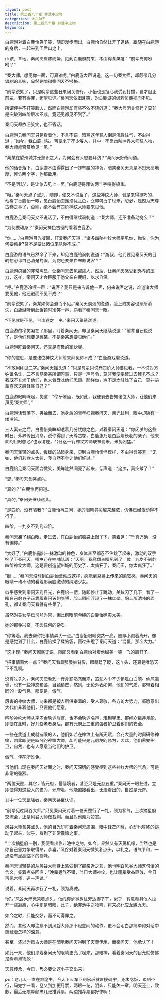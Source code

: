 ```yaml
---
layout: post
title: 第二百八十章 非池中之物
categories: 太古神王
description: 第二百八十章 非池中之物
keywords:
---
```


白鹿游对着白鹿怡笑了笑，随即漫步而出，白鹿怡自然让开了道路，跟随在白鹿游的身后，一起来到了后山之上。

山坡，草地，秦问天盘膝而坐，见到白鹿游前来，不由得含笑道：“前辈有何吩咐？”

“秦大师，想见你一面，可真难呢。”白鹿游大声说道，这一句秦大师，却颇带几分讽刺的意味，显然是暗指秦问天不够格。

“前辈说笑了，只是晚辈这些日来闭关修行，小怡也是担心我受到打搅，这才阻止前辈，若有得罪，还望见谅。”秦问天依旧含笑，对白鹿游的讽刺仿佛视而不见。

所谓伸手不打笑脸人，然而白鹿游却有些不依不饶的道：“秦大师闭关修行？莫非是突破到四阶层次不成，竟还见都见不到了。”

秦问天却依旧笑笑，也不答话。

白鹿游见秦问天只是看着他，不言不语，暗骂这年轻人倒是沉得住气，不由得道：“如今，我白鹿书院，可是来了不少客人，其中，不乏四阶神界大师级人物，秦大师能否赏脸见一见。”

“秦某在望州城并无熟识之人，为何会有人想要拜访？”秦问天好奇问道。

他的话音落下，白鹿游不由得露出了一抹有趣的神色，暗笑秦问天真是不知天高地厚，拜访两个字，他都敢用。

“不是‘拜访’，是让你去见上一面。”白鹿游将拜访两个字咬得极重。

“哦。”秦问天点了点头，随即，便又不说话了，这些神纹大师，倒是来得挺巧的，他看了白鹿怡一眼，见白鹿怡面露担忧之色，立即明白了过来，想必，是因为天尊古卷之事了，否则，绝不会有四阶神纹大师要来见他。

白鹿游见秦问天又不说话了，不由得继续讽刺道：“秦大师，还不准备动身么？”

“为何要动身？”秦问天神色古怪的看着白鹿游。

“你……”白鹿游目光凝固，盯着秦问天道：“诸多四阶神纹大师要见你，你说，你为何要动身?莫不是要让诸位来见你不成。”

白鹿游的语气已然冷了下来，却见白鹿怡讽刺说道：“游叔，他们要见秦问天的目的想必你自己清楚的很，为何还要亲自来做说客？”

白鹿游的目的非常明显，让秦问天去见那些人，然后，让秦问天感受到外界的压力，这样，秦问天才会臣服于他父亲白鹿峒，以求自保。

“哼。”白鹿游冷哼一声：“说客？我只是来告诉他一声，何来说客之说，难道诸大师要见他，他还避而不见不成？”

“前辈说笑了，秦某如何会避而不见。”秦问天淡淡的说道，脸上的笑容也渐渐消失，白鹿游听到此话顿时冷笑一声，斜看了秦问天一眼。

“不见就是不见，何谈避之一字。”秦问天继续说道。

白鹿游的冷笑凝在了那里，盯着秦问天，却见秦问天继续说道：“前辈自己也说了，是他们想要见秦某，不是秦某想要见他们。”

白鹿游盯着秦问天，还真是有趣的家伙呢。

“你的意思，是要诸位神纹大师前来拜见你不成？”白鹿游戏虐说道。

“不敢用拜见二字。”秦问天摇头道：“只是前辈只说有四阶大师要见我，一不说对方姓谁名谁，二不言见秦某所谓何事，只是一声号令，莫非我便要赶过去拜见不成？我既不有求于他们，也未曾受过他们恩惠，那样做，岂不是太轻贱了自己，莫非前辈喜欢这般轻贱自己？”

白鹿游眼睛眯起，笑道：“伶牙俐齿，既如此，我便前去告知诸位大师，让他们来拜见‘秦大师’。”

白鹿游话音落下，拂袖而去，他身后的青年扫视秦问天，目光锋利，眼中却隐有一缕冷笑。

三人离去之后，白鹿怡美眸却透着几分忧虑之色，对着秦问天道：“你闭关的这些时日，外界传出消息，说你得到了天尊古卷，白鹿游乃是白鹿峒长老的亲子，他来此的目的想必?也该清楚，今日这一行神纹大师联袂而来，来势凶猛。”

秦问天轻轻的点头，缓缓的站起身来，见到白鹿怡憔悴模样，不由得含笑道：“无妨，他们若欺人太甚，我自然不会让他们好过。”

白鹿怡见秦问天面含微笑，美眸陡然间亮了起来，低声道：“这次，真突破了？”

“恩。”秦问天含笑点头。

“真的？”白鹿怡再问道。

“真的。”秦问天继续点头。

“是四阶，没有骗我？”白鹿怡再三问，她的眼睛异彩越来越浓，仿佛已经激动得不行了。

四阶，十九岁不到的四阶。

秦问天翻了翻白眼，走过去，在白鹿怡的脑袋上敲了下，笑着道：“千真万确，没有骗你。”

“太好了。”白鹿怡露出一抹激动的神色，身体甚至都忍不住跳了起来，激动的双手抱了下秦问天，嘴中还在喃喃低语：“天啊，我竟然亲眼见到了一位十九岁不到的四阶神纹大师，这是要创造望州城的历史了，太疯狂了，秦问天，你太疯狂了。”

“额……”秦问天没想到白鹿怡激动成这样，感觉到胳膊上传来的柔软感，秦问天的眼睛一动不动的看着那满脸激动的纯洁少女。

似乎感受到秦问天的目光，白鹿怡一愣，随即停止了跳动，美眸闪了几下，看了一眼自己的身子正靠着秦问天的胳膊，脸上瞬间浮现了一抹红晕，配上那清纯的面孔，都让秦问天看得有些呆了。

虽然对美女早已习以为常，但此刻眼前单纯的白鹿怡确实太美。

她的那种兴奋，不含任何的杂质。

“你等着，我去帮你把事情弄大一点。”白鹿怡眼睛突然一亮，随即小跑着离开，像是感觉到了什么，白鹿怡揉了揉脑袋，回过头瞪了秦问天道：“混蛋，那么大力。”

“这才现。”秦问天彻底无语，随即又看到白鹿怡对着他甜美一笑，飞的离开了。

“把事情闹大一点？”秦问天看着那曼妙背影，眼睛眨了眨，这丫头，还真是唯恐天下不乱啊。

没有过多久，秦问天便看到一行身影浩荡而来，这些人中不少都是白白须、仙风道骨，也有一些神态和蔼，目蕴精芒，然则，无论外表如何，他们的气质，都带着相同的一股气息，那便是，傲气。

厉害的神纹大师，向来都是被人所供奉着的，受人尊敬，各方的大势力，都愿意出大代价养着他们，只要他们愿意。

四阶神纹大师从来不会缺少财富，也不会缺少名声，走到哪里，都如众星捧月般，即便在此时，好几位老者身后，都有元府上三重的强者护卫着他们的安全。

一些在武道上成就有限的人，他们如若在神纹上有所天赋，会花大量的时间研修神纹，因此即便是四阶的神纹大师，却可能只是元府境的修为，因此，他们需要护卫，自然，也有人愿意当他们的护卫。

傲气，便在所难免。

当他们出现在秦问天对面之时，秦问天深切的感受得到这些神纹大师的气场，可是非常的强烈。

“两位天罡，其它，皆元府，最低境者，甚至只是元府五重。”秦问天一眼扫过，立即便得知这些人的修为，元府境，他能直接看出，无法看出的，自然是元府。

其中一位天罡强者，秦问天甚至认识。

“前辈见过风谷大师。”只见秦问天对着一位天罡行了一礼，颇为客气，上次摘星府交流会，正是风谷大师做裁判，而且对他颇为赞赏。

风谷大师含笑点头，他的目光却盯着秦问天周围，眼中锋芒闪耀，心却也噗咚的跳动了起来，似乎，看到了非常震惊之事。

“上次摘星府一别，我便看出你非池中之物，如今，果然又有天赐机缘，当然也是你自己努力争取得来，恭喜。”风谷对着秦问天微笑着点头，以礼之，语气平和，一点没有居高临下的意味。

秦问天很轻易的从风谷大师身上感受到了那亲近之意，他也明白风谷大师这句话的含义，笑着点头回应：“晚辈运气不错，当日大师神纹，也让晚辈受益匪浅，今日再见大师，道一声谢。”

说着，秦问天再次行了一礼，颇为真诚。

“好。”风谷大师微笑着点头，他的脚步微微往旁边挪了下，似乎，有意和其他人拉开一些距离，心中却是暗叹，此子，绝非池中之物啊，将来必化应龙腾九天。

如今之时，只能交好，而不可得罪之。

然而，其他人却注意不到风谷大师那不经意间的动作，更不会明白那简单的对话中蕴藏着怎样的深意。

甚至，还以为风古大师是在暗示秦问天得到了天尊传承，而秦问天，他承认了！

如此一来，他们顶着秦问天的眼睛更亮了起来，那眼神，看着秦问天的目光就仿佛是看着猎物般！

天尊传承，今日，势必要让这小子交出来！

ps：这几天一直在旅途中，今天下火车回到家后就直接码字，还未吃饭，累到不行，码完字一看，见又到加更月票，两眼一花，泪奔，只能欠一章，明天还上，致歉，最后无痕厚颜求几张推荐票，两边推荐票都好惨啊！
